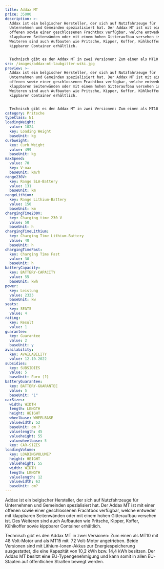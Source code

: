 ```yaml
---
title: Addax MT
price: 35000
description: >-
  Addax ist ein belgischer Hersteller, der sich auf Nutzfahrzeuge für
  Unternehmen und Gemeinden spezialisiert hat. Der Addax MT ist mit einer
  offenen sowie einer geschlossenen Frachtbox verfügbar, welche entweder mit
  klappbaren Seitenwänden oder mit einem hohen Gitteraufbau versehen ist. Des
  Weiteren sind auch Aufbauten wie Pritsche, Kipper, Koffer, Kühlkoffer sowie
  kippbarer Container erhältlich.


  Technisch gibt es den Addax MT in zwei Versionen: Zum einen als MT10 mit 48 Volt-Motor und als MT15 mit  72 Volt-Motor angetrieben. Beide Versionen sind mit Lithium-Ionen-Akkus zur Energiespeicherung ausgestattet, die eine Kapazität von 10,2 kWh bzw. 14,4 kWh besitzen. Der Addax MT besitzt eine EU-Typengenehmigung und kann somit in allen EU-Staaten auf öffentlichen Straßen bewegt werden.
src: /images/addax-mt-laubgitter-wiki.jpg
preview: >-
  Addax ist ein belgischer Hersteller, der sich auf Nutzfahrzeuge für
  Unternehmen und Gemeinden spezialisiert hat. Der Addax MT ist mit einer
  offenen sowie einer geschlossenen Frachtbox verfügbar, welche entweder mit
  klappbaren Seitenwänden oder mit einem hohen Gitteraufbau versehen ist. Des
  Weiteren sind auch Aufbauten wie Pritsche, Kipper, Koffer, Kühlkoffer sowie
  kippbarer Container erhältlich.


  Technisch gibt es den Addax MT in zwei Versionen: Zum einen als MT10 mit 48 Volt-Motor und als MT15 mit  72 Volt-Motor angetrieben. Beide Versionen sind mit Lithium-Ionen-Akkus zur Energiespeicherung ausgestattet, die eine Kapazität von 10,2 kWh bzw. 14,4 kWh besitzen. Der Addax MT besitzt eine EU-Typengenehmigung und kann somit in allen EU-Staaten auf öffentlichen Straßen bewegt werden.
category: Pritsche
typeClass: N1
loadingWeight:
  value: 1024
  key: Loading Weight
  baseUnit: kg
curbweight:
  key: Curb Weight
  value: 499
  baseUnit: kg
maxSpeed:
  value: 70
  key: V-max
  baseUnit: km/h
range230V:
  key: Range SLA-Battery
  value: 131
  baseUnit: km
rangeLithium:
  key: Range Lithium-Battery
  value: 150
  baseUnit: km
chargingTime230V:
  key: Charging time 230 V
  value: 50
  baseUnit: h
chargingTimeLithium:
  key: Charging Time Lithium-Battery
  value: 40
  baseUnit: h
chargingTimeFast:
  key: Charging Time Fast
  value: 30
  baseUnit: h
batteryCapacity:
  key: BATTERY-CAPACITY
  value: 55
  baseUnit: kwh
power:
  key: Leistung
  value: 2323
  baseUnit: kw
seats:
  key: SEATS
  value: 4
rating:
  key: Result
  value: 1
guarantee:
  key: Guarantee
  value: 2
  baseUnit: y
availability:
  key: AVAILABILITY
  value: 12.10.2022
subsidies:
  key: SUBSIDIES
  value: 5
  baseUnit: Euro (?)
batteryGuarantee:
  key: BATTERY-GUARANTEE
  value: 5
  baseUnit: "1"
carSizes:
  width: WIDTH
  length: LENGTH
  height: HEIGHT
  wheelbase: WHEELBASE
  valuewidth: 52
  baseUnit: cm ?
  valuelength: 45
  valueheight: 55
  valuewheelbase: 5
  key: CAR-SIZES
loadingVolume:
  key: LOADINGVOLUME?
  height: HEIGHT
  valueheight: 55
  width: WIDTH
  length: LENGTH
  valuelength: 12
  valuewidth: 63
  baseUnit: cm?
---
```

Addax ist ein belgischer Hersteller, der sich auf Nutzfahrzeuge für Unternehmen und Gemeinden spezialisiert hat. Der Addax MT ist mit einer offenen sowie einer geschlossenen Frachtbox verfügbar, welche entweder mit klappbaren Seitenwänden oder mit einem hohen Gitteraufbau versehen ist. Des Weiteren sind auch Aufbauten wie Pritsche, Kipper, Koffer, Kühlkoffer sowie kippbarer Container erhältlich.

Technisch gibt es den Addax MT in zwei Versionen: Zum einen als MT10 mit 48 Volt-Motor und als MT15 mit  72 Volt-Motor angetrieben. Beide Versionen sind mit Lithium-Ionen-Akkus zur Energiespeicherung ausgestattet, die eine Kapazität von 10,2 kWh bzw. 14,4 kWh besitzen. Der Addax MT besitzt eine EU-Typengenehmigung und kann somit in allen EU-Staaten auf öffentlichen Straßen bewegt werden.